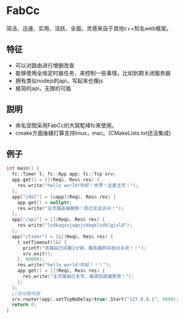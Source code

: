 # FabCc
简洁、迅速、实用、活跃、全面。灵感来自于其他c++知名web框架。

## 特征
- 可以对路由进行增删改查
- 能够使用全局定时器任务，来控制一些事情，比如到期关闭服务器
- 拥有类似nodejs的api，写起来也像js
- 极简的api，无限的可能

## 説明
- 命名空間采用FabCc的大寫駝峰fc來使用。
- cmake方面後續打算支持linux，mac。(CMakeLists.txt还没集成)

## 例子
```c++
int main() {
  fc::Timer t; fc::App app; fc::Tcp srv;
  app.get() = [](Req&, Res& res) {
	res.write("hello world!你好！世界！这是主页！");
  };
  app["/del"] = [&app](Req&, Res& res) {
	app.get() = nullptr;
	res.write("主页路由被删除！现已无法访问！");
  };
  app["/api"] = [](Req&, Res& res) {
	res.write("lsdkagosjagojsdagklsdklgjsld");
  };
  app["/timer"] = [&](Req&, Res& res) {
	t.setTimeout([&] {
	  printf("该路由已闲置1分钟，服务器即将自动关闭！！");
	  srv.exit();
	}, 60000);
	res.write("hello world!你好！！！");
	app.get() = [](Req&, Res& res) {
	  res.write("主页路由已复写，被添加或被更改！");
	};
  };
  //启动服务器
  srv.router(app).setTcpNoDelay(true).Start("127.0.0.1", 8080);
  return 0;
}
```
